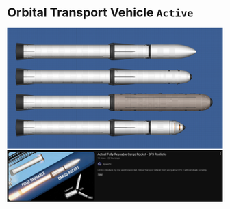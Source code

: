 # Orbital Transport Vehicle `Active`

![Main Variants](../../../assets/Screenshot_20241224_154237.png)
![Vid 1](../../../assets/Screenshot_20241231_223054.png)
